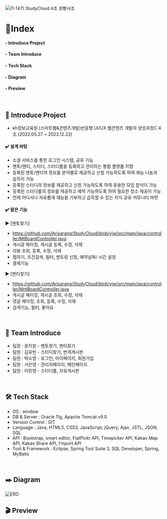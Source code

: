 ![(1-147) StudyCloud 4조 호빵사조](https://user-images.githubusercontent.com/104713025/210501760-8ba0a102-c059-4970-9eee-01240d940fb5.jpg)



:round_pushpin:Index <br/>
========
#### - Introduce Project<br/>
#### - Team Introduce<br/>
#### - Tech Stack<br/>
#### - Diagram<br/>
#### - Preview<br/>

<br/>

## :bookmark_tabs: Introduce Project<br/>
- kh정보교육원 (스마트웹&콘텐츠개발)반응형 UI/UX 웹콘텐츠 개발자 양성과정C 4조 (2022.05.27 ~ 2022.12.22)
#### :heavy_check_mark: 설계 바탕
- 소셜 서비스를 통한 로그인 시스템, 공유 기능
- 멘토/멘티, 스터디, 스터디룸을 등록하고 관리하는 통합 플랫폼 지향
- 등록된 멘토/멘티의 정보를 분야별로 제공하고 신청 가능하도록 하여 재능 나눔과 습득이 가능
- 등록된 스터디의 정보를 제공하고 신청 가능하도록 하여 유용한 모임 참석이 가능 
- 등록된 스터디룸의 정보를 제공하고 예약 가능하도록 하여 필요한 장소 제공이 가능
- 언제 어디서나 자유롭게 재능을 기부하고 습득할 수 있는 지식 공유 커뮤니티 마련

#### :heavy_check_mark: 맡은 기능
:arrow_forward: [멘토찾기]<br/>
- https://github.com/Arisarang/StudyCloud/blob/yjw/src/main/java/controller/MtBoardController.java<br/>
- 게시글 페이징, 게시글 등록, 수정, 삭제
- 리뷰 조회, 등록, 수정, 삭제
- 찜하기, 조건검색, 필터, 멘토링 신청, 예약날짜/ 시간 설정
- 결제기능


:arrow_forward: [멘티찾기]<br/>
- https://github.com/Arisarang/StudyCloud/blob/yjw/src/main/java/controller/MntBoardController.java<br/>
- 게시글 페이징, 게시글 조회, 수정, 삭제 
- 댓글 페이징, 조회, 등록, 수정, 삭제
- 검색기능, 필터, 좋아요




<br/>

##  :two_women_holding_hands: Team Introduce<br/>
- 팀장 : 윤지원 - 멘토찾기, 멘티찾기 
- 팀원 : 김유빈 - 스터디찾기, 번개게시판
- 팀원 : 박소영 - 로그인, 마이페이지, 회원가입
- 팀원 : 서은영 - 관리자페이지, 메인페이지
- 팀원 : 이민영 - 스터디룸, 자유게시판

<br/>

##  🛠️ Tech Stack<br/>

- OS : window
- DB & Server : Oracle 11g, Apache Tomcat v9.0
- Version Control : GIT
- Language :  Java, HTML5, CSS3, JavaScript, jQuery, Ajax, JSTL, JSON, SQL
- API : Bootstrap, smart editor, FlatPickr API, Timepicker API, Kakao Map API, Kakao Share API, I’mport API
- Tool & Framework : Eclipse, Spring Tool Suite 3, SQL Developer, Spring, MyBatis

<br/>

## :black_nib: Diagram<br/>
<img alt="ERD" src="https://user-images.githubusercontent.com/104713025/210948223-2fb413b9-7a5c-4df5-8b99-59e078cd07d3.png">

<br/>

## :clapper: Preview

